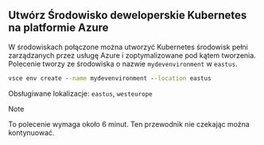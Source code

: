 ## <a name="create-a-kubernetes-development-environment-in-azure"></a>Utwórz Środowisko deweloperskie Kubernetes na platformie Azure
W środowiskach połączone można utworzyć Kubernetes środowisk pełni zarządzanych przez usługę Azure i zoptymalizowane pod kątem tworzenia. Polecenie tworzy ze środowiska o nazwie `mydevenvironment` w `eastus`.
```cmd
vsce env create --name mydevenvironment --location eastus
```

Obsługiwane lokalizacje: `eastus`, `westeurope`

> [!Note]
> To polecenie wymaga około 6 minut. Ten przewodnik nie czekając można kontynuować.
